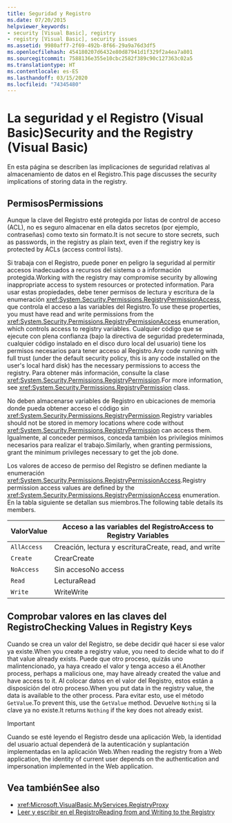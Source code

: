 ```yaml
---
title: Seguridad y Registro
ms.date: 07/20/2015
helpviewer_keywords:
- security [Visual Basic], registry
- registry [Visual Basic], security issues
ms.assetid: 9980aff7-2f69-492b-8f66-29a9a76d3df5
ms.openlocfilehash: 454180207d6432e80d87941d1f329f2a4ea7a801
ms.sourcegitcommit: 7588136e355e10cbc2582f389c90c127363c02a5
ms.translationtype: HT
ms.contentlocale: es-ES
ms.lasthandoff: 03/15/2020
ms.locfileid: "74345480"
---
```

# <a name="security-and-the-registry-visual-basic"></a><span data-ttu-id="87f4b-102">La seguridad y el Registro (Visual Basic)</span><span class="sxs-lookup"><span data-stu-id="87f4b-102">Security and the Registry (Visual Basic)</span></span>

<span data-ttu-id="87f4b-103">En esta página se describen las implicaciones de seguridad relativas al almacenamiento de datos en el Registro.</span><span class="sxs-lookup"><span data-stu-id="87f4b-103">This page discusses the security implications of storing data in the registry.</span></span>  
  
## <a name="permissions"></a><span data-ttu-id="87f4b-104">Permisos</span><span class="sxs-lookup"><span data-stu-id="87f4b-104">Permissions</span></span>  

 <span data-ttu-id="87f4b-105">Aunque la clave del Registro esté protegida por listas de control de acceso (ACL), no es seguro almacenar en ella datos secretos (por ejemplo, contraseñas) como texto sin formato.</span><span class="sxs-lookup"><span data-stu-id="87f4b-105">It is not secure to store secrets, such as passwords, in the registry as plain text, even if the registry key is protected by ACLs (access control lists).</span></span>  
  
 <span data-ttu-id="87f4b-106">Si trabaja con el Registro, puede poner en peligro la seguridad al permitir accesos inadecuados a recursos del sistema o a información protegida.</span><span class="sxs-lookup"><span data-stu-id="87f4b-106">Working with the registry may compromise security by allowing inappropriate access to system resources or protected information.</span></span> <span data-ttu-id="87f4b-107">Para usar estas propiedades, debe tener permisos de lectura y escritura de la enumeración <xref:System.Security.Permissions.RegistryPermissionAccess>, que controla el acceso a las variables del Registro.</span><span class="sxs-lookup"><span data-stu-id="87f4b-107">To use these properties, you must have read and write permissions from the <xref:System.Security.Permissions.RegistryPermissionAccess> enumeration, which controls access to registry variables.</span></span> <span data-ttu-id="87f4b-108">Cualquier código que se ejecute con plena confianza (bajo la directiva de seguridad predeterminada, cualquier código instalado en el disco duro local del usuario) tiene los permisos necesarios para tener acceso al Registro.</span><span class="sxs-lookup"><span data-stu-id="87f4b-108">Any code running with full trust (under the default security policy, this is any code installed on the user's local hard disk) has the necessary permissions to access the registry.</span></span> <span data-ttu-id="87f4b-109">Para obtener más información, consulte la clase <xref:System.Security.Permissions.RegistryPermission>.</span><span class="sxs-lookup"><span data-stu-id="87f4b-109">For more information, see <xref:System.Security.Permissions.RegistryPermission> class.</span></span>  
  
 <span data-ttu-id="87f4b-110">No deben almacenarse variables de Registro en ubicaciones de memoria donde pueda obtener acceso el código sin <xref:System.Security.Permissions.RegistryPermission>.</span><span class="sxs-lookup"><span data-stu-id="87f4b-110">Registry variables should not be stored in memory locations where code without <xref:System.Security.Permissions.RegistryPermission> can access them.</span></span> <span data-ttu-id="87f4b-111">Igualmente, al conceder permisos, conceda también los privilegios mínimos necesarios para realizar el trabajo.</span><span class="sxs-lookup"><span data-stu-id="87f4b-111">Similarly, when granting permissions, grant the minimum privileges necessary to get the job done.</span></span>  
  
 <span data-ttu-id="87f4b-112">Los valores de acceso de permiso del Registro se definen mediante la enumeración <xref:System.Security.Permissions.RegistryPermissionAccess>.</span><span class="sxs-lookup"><span data-stu-id="87f4b-112">Registry permission access values are defined by the <xref:System.Security.Permissions.RegistryPermissionAccess> enumeration.</span></span> <span data-ttu-id="87f4b-113">En la tabla siguiente se detallan sus miembros.</span><span class="sxs-lookup"><span data-stu-id="87f4b-113">The following table details its members.</span></span>  
  
|<span data-ttu-id="87f4b-114">Valor</span><span class="sxs-lookup"><span data-stu-id="87f4b-114">Value</span></span>|<span data-ttu-id="87f4b-115">Acceso a las variables del Registro</span><span class="sxs-lookup"><span data-stu-id="87f4b-115">Access to Registry Variables</span></span>|  
|-----------|----------------------------------|  
|`AllAccess`|<span data-ttu-id="87f4b-116">Creación, lectura y escritura</span><span class="sxs-lookup"><span data-stu-id="87f4b-116">Create, read, and write</span></span>|  
|`Create`|<span data-ttu-id="87f4b-117">Crear</span><span class="sxs-lookup"><span data-stu-id="87f4b-117">Create</span></span>|  
|`NoAccess`|<span data-ttu-id="87f4b-118">Sin acceso</span><span class="sxs-lookup"><span data-stu-id="87f4b-118">No access</span></span>|  
|`Read`|<span data-ttu-id="87f4b-119">Lectura</span><span class="sxs-lookup"><span data-stu-id="87f4b-119">Read</span></span>|  
|`Write`|<span data-ttu-id="87f4b-120">Write</span><span class="sxs-lookup"><span data-stu-id="87f4b-120">Write</span></span>|  
  
## <a name="checking-values-in-registry-keys"></a><span data-ttu-id="87f4b-121">Comprobar valores en las claves del Registro</span><span class="sxs-lookup"><span data-stu-id="87f4b-121">Checking Values in Registry Keys</span></span>  

 <span data-ttu-id="87f4b-122">Cuando se crea un valor del Registro, se debe decidir qué hacer si ese valor ya existe.</span><span class="sxs-lookup"><span data-stu-id="87f4b-122">When you create a registry value, you need to decide what to do if that value already exists.</span></span> <span data-ttu-id="87f4b-123">Puede que otro proceso, quizás uno malintencionado, ya haya creado el valor y tenga acceso a él.</span><span class="sxs-lookup"><span data-stu-id="87f4b-123">Another process, perhaps a malicious one, may have already created the value and have access to it.</span></span> <span data-ttu-id="87f4b-124">Al colocar datos en el valor del Registro, estos están a disposición del otro proceso.</span><span class="sxs-lookup"><span data-stu-id="87f4b-124">When you put data in the registry value, the data is available to the other process.</span></span> <span data-ttu-id="87f4b-125">Para evitar esto, use el método `GetValue`.</span><span class="sxs-lookup"><span data-stu-id="87f4b-125">To prevent this, use the `GetValue` method.</span></span> <span data-ttu-id="87f4b-126">Devuelve `Nothing` si la clave ya no existe.</span><span class="sxs-lookup"><span data-stu-id="87f4b-126">It returns `Nothing` if the key does not already exist.</span></span>  
  
> [!IMPORTANT]
> <span data-ttu-id="87f4b-127">Cuando se esté leyendo el Registro desde una aplicación Web, la identidad del usuario actual dependerá de la autenticación y suplantación implementadas en la aplicación Web.</span><span class="sxs-lookup"><span data-stu-id="87f4b-127">When reading the registry from a Web application, the identity of current user depends on the authentication and impersonation implemented in the Web application.</span></span>  
  
## <a name="see-also"></a><span data-ttu-id="87f4b-128">Vea también</span><span class="sxs-lookup"><span data-stu-id="87f4b-128">See also</span></span>

- <xref:Microsoft.VisualBasic.MyServices.RegistryProxy>
- [<span data-ttu-id="87f4b-129">Leer y escribir en el Registro</span><span class="sxs-lookup"><span data-stu-id="87f4b-129">Reading from and Writing to the Registry</span></span>](../../../../visual-basic/developing-apps/programming/computer-resources/reading-from-and-writing-to-the-registry.md)
